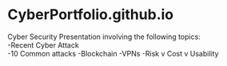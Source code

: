 # CyberPortfolio.github.io
Cyber Security Presentation involving the following topics: 
<br>
-Recent Cyber Attack 
<br>
-10 Common attacks 
-Blockchain 
-VPNs 
-Risk v Cost v Usability
